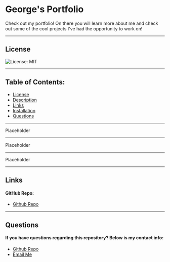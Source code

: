 # George's Portfolio

Check out my portfolio! On there you will learn more about me and check out some of the cool projects I've had the opportunity to work on!

---

## License

![License: MIT](https://img.shields.io/badge/License-MIT-yellow.svg)

---

## Table of Contents:

- [License](#license)
- [Description](#description)
- [Links](#links)
- [Installation](#installation)
- [Questions](#questions)

---

<!-- Add desktop & mobile version mockup -->

Placeholder

---

  <!-- Add about me section here -->

Placeholder

---

  <!-- Add languages learned here -->

Placeholder

---

## Links

#### GitHub Repo:

- [Github Repo](Github.com/geoescobar)

---

## Questions

#### If you have questions regarding this repository? Below is my contact info:

- [Github Repo](Github.com/geoescobar)
- [Email Me](geo.escobar214@gmail.com)
